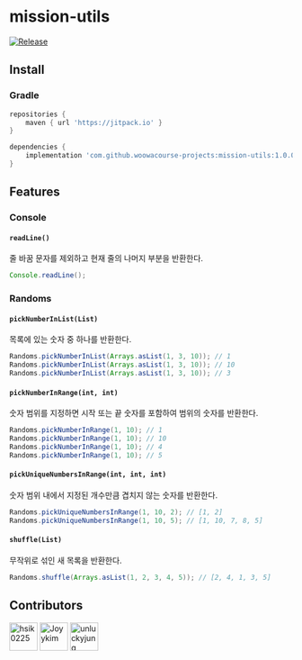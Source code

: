 # mission-utils

[![Release](https://jitpack.io/v/woowacourse-projects/mission-utils.svg)](https://jitpack.io/#woowacourse-projects/mission-utils)

## Install

### Gradle

```groovy
repositories {
    maven { url 'https://jitpack.io' }
}

dependencies {
    implementation 'com.github.woowacourse-projects:mission-utils:1.0.0'
}
```

## Features

### Console

#### `readLine()`

줄 바꿈 문자를 제외하고 현재 줄의 나머지 부분을 반환한다.

```java
Console.readLine();
```

### Randoms

#### `pickNumberInList(List)`

목록에 있는 숫자 중 하나를 반환한다.

```java
Randoms.pickNumberInList(Arrays.asList(1, 3, 10)); // 1
Randoms.pickNumberInList(Arrays.asList(1, 3, 10)); // 10
Randoms.pickNumberInList(Arrays.asList(1, 3, 10)); // 3
```

#### `pickNumberInRange(int, int)`

숫자 범위를 지정하면 시작 또는 끝 숫자를 포함하여 범위의 숫자를 반환한다.

```java
Randoms.pickNumberInRange(1, 10); // 1
Randoms.pickNumberInRange(1, 10); // 10
Randoms.pickNumberInRange(1, 10); // 4
Randoms.pickNumberInRange(1, 10); // 5
```

#### `pickUniqueNumbersInRange(int, int, int)`

숫자 범위 내에서 지정된 개수만큼 겹치지 않는 숫자를 반환한다.

```java
Randoms.pickUniqueNumbersInRange(1, 10, 2); // [1, 2]
Randoms.pickUniqueNumbersInRange(1, 10, 5); // [1, 10, 7, 8, 5]
```

#### `shuffle(List)`

무작위로 섞인 새 목록을 반환한다.

```java
Randoms.shuffle(Arrays.asList(1, 2, 3, 4, 5)); // [2, 4, 1, 3, 5]
```

## Contributors

[<img src="https://github.com/hsik0225.png" width="50" alt="hsik0225">](https://github.com/hsik0225)
[<img src="https://github.com/Joyykim.png" width="50" alt="Joyykim">](https://github.com/Joyykim)
[<img src="https://github.com/unluckyjung.png" width="50" alt="unluckyjung">](https://github.com/unluckyjung)
